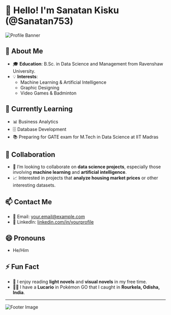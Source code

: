 # 👋 Hello! I'm Sanatan Kisku (@Sanatan753)

![Profile Banner](https://i.pinimg.com/564x/a4/df/64/a4df645483f9877ac9e95d189b662d53.jpg)

## 👀 About Me

- 🎓 **Education**: B.Sc. in Data Science and Management from Ravenshaw University.
- 💡 **Interests**: 
  - Machine Learning & Artificial Intelligence
  - Graphic Designing
  - Video Games & Badminton

## 🌱 Currently Learning

- 📊 Business Analytics
- 🗄️ Database Development
- 📚 Preparing for GATE exam for M.Tech in Data Science at IIT Madras

## 💞️ Collaboration

- 🤝 I’m looking to collaborate on **data science projects**, especially those involving **machine learning** and **artificial intelligence**.
- 📈 Interested in projects that **analyze housing market prices** or other interesting datasets.

## 📫 Contact Me

- 📧 Email: [your.email@example.com](mailto:sanatankisku753@gmail.com)
- 💼 LinkedIn: [linkedin.com/in/yourprofile]((https://www.linkedin.com/in/sanatan-kisku-773510250/))

## 😄 Pronouns

- He/Him

## ⚡ Fun Fact

- 📖 I enjoy reading **light novels** and **visual novels** in my free time.
- 🐱‍👤 I have a **Lucario** in Pokémon GO that I caught in **Rourkela, Odisha, India**.

---

![Footer Image](https://via.placeholder.com/800x100.png?text=Thank+You+for+Visiting+My+Profile!)


<!---
Sanatan753/Sanatan753 is a ✨ special ✨ repository because its `README.md` (this file) appears on your GitHub profile.
You can click the Preview link to take a look at your changes.
--->
